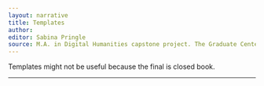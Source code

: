 ```yaml
---
layout: narrative
title: Templates
author:
editor: Sabina Pringle
source: M.A. in Digital Humanities capstone project. The Graduate Center - CUNY. May 2020
---
```


Templates might not be useful because the final is closed book.

---
